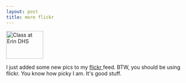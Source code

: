 ```yaml
---
layout: post
title: more flickr 
---
```

<div class="floating_left"><a href="http://www.flickr.com/photos/sbwoodside/2058917/" title="Photo Sharing"><img src="http://photos2.flickr.com/2058917_d05bb6e5b7_t.jpg" alt="Class at Erin DHS" height="75" width="100" /></a></div><p>I just added some new pics to my <a href="http://www.flickr.com/photos/sbwoodside/">flickr </a>feed. BTW, you should be using flickr. You know how picky I am. It's good stuff. </p>
